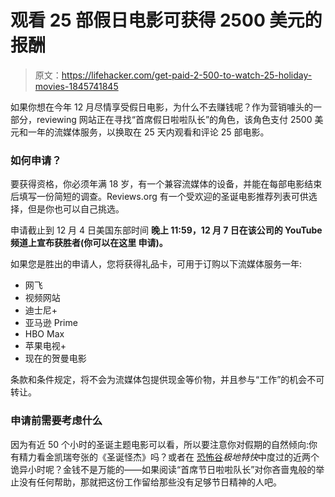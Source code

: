 # 观看 25 部假日电影可获得 2500 美元的报酬

> 原文：<https://lifehacker.com/get-paid-2-500-to-watch-25-holiday-movies-1845741845>

如果你想在今年 12 月尽情享受假日电影，为什么不去赚钱呢？作为营销噱头的一部分，reviewing 网站正在寻找“首席假日啦啦队长”的角色，该角色支付 2500 美元和一年的流媒体服务，以换取在 25 天内观看和评论 25 部电影。



### 如何申请？

要获得资格，你必须年满 18 岁，有一个兼容流媒体的设备，并能在每部电影结束后填写一份简短的调查。Reviews.org 有一个受欢迎的圣诞电影推荐列表可供选择，但是你也可以自己挑选。

申请截止到 12 月 4 日美国东部时间 **晚上 **11:59，12 月 7 日在该公司的 YouTube 频道上宣布获胜者(你可以在这里 申请)。****

如果您是胜出的申请人，您将获得礼品卡，可用于订购以下流媒体服务一年:

*   网飞
*   视频网站
*   迪士尼+
*   亚马逊 Prime
*   HBO Max
*   苹果电视+
*   现在的贺曼电影

条款和条件规定，将不会为流媒体包提供现金等价物，并且参与“工作”的机会不可转让。

### **申请**前需要考虑什么

因为有近 50 个小时的圣诞主题电影可以看，所以要注意你对假期的自然倾向:你有精力看金凯瑞夸张的《圣诞怪杰》吗？或者在 [恐怖谷](https://en.wikipedia.org/wiki/Uncanny_valley)*极地特快*中度过的近两个诡异小时呢？金钱不是万能的——如果阅读“首席节日啦啦队长”对你吝啬鬼般的举止没有任何帮助，那就把这份工作留给那些没有足够节日精神的人吧。